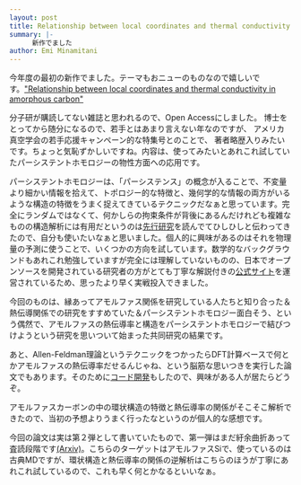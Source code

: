 ```yaml
---
layout: post
title: Relationship between local coordinates and thermal conductivity in amorphous carbon
summary: |-
    　新作でました
author: Emi Minamitani
---
```

今年度の最初の新作でました。テーマもおニューのものなので嬉しいです。["Relationship between local coordinates and thermal conductivity in amorphous carbon"](https://avs.scitation.org/doi/10.1116/6.0001744)

分子研が購読してない雑誌と思われるので、Open Accessにしました。
博士をとってから随分になるので、若手とはあまり言えない年なのですが、
アメリカ真空学会の若手応援キャンペーン的な特集号とのことで、
著者略歴入りみたいです。ちょっと気恥ずかしいですね。内容は、使ってみたいとあれこれ試していたパーシステントホモロジーの物性方面への応用です。

パーシステントホモロジーは、「パーシステンス」の概念が入ることで、不変量より細かい情報を拾えて、トポロジー的な特徴と、幾何学的な情報の両方がいるような構造の特徴をうまく捉えてきているテクニックだなぁと思っています。完全にランダムではなくて、何かしらの拘束条件が背後にあるんだけれども複雑なものの構造解析には有用だというのは[先行研究](https://www.pnas.org/doi/abs/10.1073/pnas.1520877113)を読んでてひしひしと伝わってきたので、自分も使いたいなぁと思いました。個人的に興味があるのはそれを物理量の予測に使うことで、いくつかの方向を試しています。数学的なバックグラウンドもあれこれ勉強していますが完全には理解していないものの、日本でオープンソースを開発されている研究者の方がとても丁寧な解説付きの[公式サイト](https://homcloud.dev/)を運営されているため、思ったより早く実戦投入できました。

今回のものは、縁あってアモルファス関係を研究している人たちと知り合った＆熱伝導関係での研究をすすめていた＆パーシステントホモロジー面白そう、という偶然で、アモルファスの熱伝導率と構造をパーシステントホモロジーで結びつけようという研究を思いついて始まった共同研究の結果です。

あと、Allen-Feldman理論というテクニックをつかったらDFT計算ベースで何とかアモルファスの熱伝導率だせるんじゃね、という脳筋な思いつきを実行した論文でもあります。そのために[コード開発](https://github.com/eminamitani/thermal_conductivity_code)もしたので、興味がある人が居たらどうぞ。

アモルファスカーボンの中の環状構造の特徴と熱伝導率の関係がそこそこ解析できたので、当初の予想よりうまく行ったなというのが個人的な感想です。

今回の論文は実は第２弾として書いていたもので、第一弾はまだ紆余曲折あって査読段階です[(Arxiv)](https://arxiv.org/abs/2107.05865)。こちらのターゲットはアモルファスSiで、使っているのは古典MDですが、環状構造と熱伝導率の関係の逆解析はこちらのほうが丁寧にあれこれ試しているので、これも早く何とかなるといいなぁ。